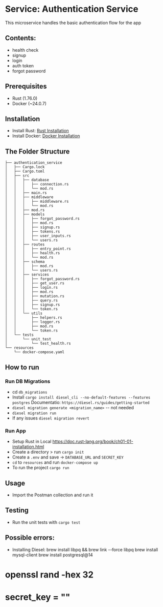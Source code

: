 # Service: Authentication Service
This microservice handles the basic authentication flow for the app

## Contents:
- health check
- signup
- login
- auth token
- forgot password

## Prerequisites
- Rust (1.76.0)
- Docker (~24.0.7)

## Installation
- Install Rust: [Rust Installation](https://doc.rust-lang.org/book/ch01-01-installation.html)
- Install Docker: [Docker Installation](https://docs.docker.com/get-docker/)

## The Folder Structure
```.
├── authentication_service
│   ├── Cargo.lock
│   ├── Cargo.toml
│   ├── src
│   │   ├── database
│   │   │   ├── connection.rs
│   │   │   └── mod.rs
│   │   ├── main.rs
│   │   ├── middleware
│   │   │   ├── middleware.rs
│   │   │   └── mod.rs
│   │   ├── mod.rs
│   │   ├── models
│   │   │   ├── forgot_password.rs
│   │   │   ├── mod.rs
│   │   │   ├── signup.rs
│   │   │   ├── tokens.rs
│   │   │   ├── user_inputs.rs
│   │   │   └── users.rs
│   │   ├── routes
│   │   │   ├── entry_point.rs
│   │   │   ├── health.rs
│   │   │   └── mod.rs
│   │   ├── schema
│   │   │   ├── mod.rs
│   │   │   └── users.rs
│   │   ├── services
│   │   │   ├── forgot_password.rs
│   │   │   ├── get_user.rs
│   │   │   ├── login.rs
│   │   │   ├── mod.rs
│   │   │   ├── mutation.rs
│   │   │   ├── query.rs
│   │   │   ├── signup.rs
│   │   │   └── token.rs
│   │   └── utils
│   │       ├── helpers.rs
│   │       ├── logger.rs
│   │       ├── mod.rs
│   │       └── token.rs
│   └── tests
│       └── unit_test
│           └── test_health.rs
└── resources
    └── docker-compose.yaml
```

## How to run
### Run DB Migrations
* cd `db_migrations`
* Install `cargo install diesel_cli --no-default-features --features postgres` Documentatio: `https://diesel.rs/guides/getting-started`
* `diesel migration generate <migration_name>`  -- not needed
* `diesel migration run`
* If any issues `diesel migration revert`

### Run App
* Setup Rust in Local https://doc.rust-lang.org/book/ch01-01-installation.html
* Create a directory > run `cargo init`
* Create a `.env` and save -> `DATABASE_URL` and `SECRET_KEY`
* `cd` to `resources` and run `docker-compose up`
* To run the project `cargo run`

## Usage
- Import the Postman collection and run it

## Testing
- Run the unit tests with `cargo test`

## Possible errors:
- Installing Diesel:
brew install libpq && brew link --force libpq
brew install mysql-client
brew install postgresql@14


# openssl rand -hex 32
# secret_key = ""